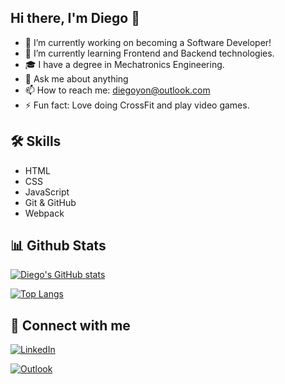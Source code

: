 ## Hi there, I'm Diego 👋


- 🔭 I’m currently working on becoming a Software Developer!
- 🌱 I’m currently learning Frontend and Backend technologies.
- 🎓 I have a degree in Mechatronics Engineering.
- 💬 Ask me about anything
- 📫 How to reach me: diegoyon@outlook.com
- ⚡ Fun fact: Love doing CrossFit and play video games.

## 🛠 Skills
- HTML
- CSS
- JavaScript
- Git & GitHub
- Webpack

## 📊 Github Stats

[![Diego's GitHub stats](https://github-readme-stats.vercel.app/api?username=diegoyon&show_icons=true)](https://github.com/anuraghazra/github-readme-stats)

[![Top Langs](https://github-readme-stats.vercel.app/api/top-langs/?username=diegoyon&layout=compact)](https://github.com/anuraghazra/github-readme-stats)

## 🤝 Connect with me
<a href="https://www.linkedin.com/in/diego-yon/"><img src="https://img.shields.io/badge/LinkedIn-0077B5?style=for-the-badge&logo=linkedin&logoColor=white" alt="LinkedIn"/></a>

<a href="mailto:diegoyon@outlook.com"><img src="https://img.shields.io/badge/Microsoft_Outlook-0078D4?style=for-the-badge&logo=microsoft-outlook&logoColor=white" alt="Outlook"/></a>
